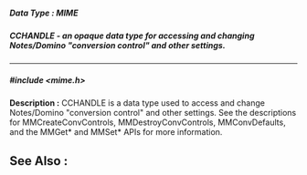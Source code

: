 ##### Data Type : MIME
##### CCHANDLE - an opaque data type for accessing and changing Notes/Domino "conversion control" and other settings.
---
##### #include <mime.h>
**Description :**
CCHANDLE is a data type used to access and change Notes/Domino "conversion 
control" and other settings.  See the descriptions for MMCreateConvControls, 
MMDestroyConvControls, MMConvDefaults, and the MMGet* and MMSet* APIs for more 
information.

**See Also :**
[](D:/md_files/.md)
---
